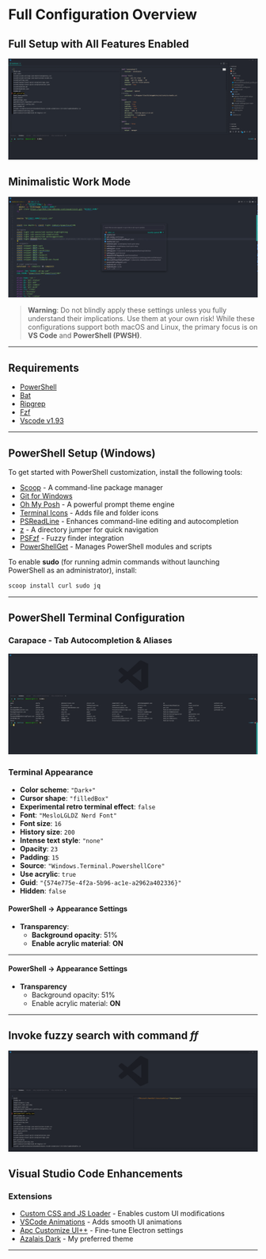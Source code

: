 # Full Configuration Overview

## Full Setup with All Features Enabled

![Full tabs open](./image/full_tabs_open.png)

## Minimalistic Work Mode

![Work mode](./image/work_mode.png)

> **Warning**: Do not blindly apply these settings unless you fully understand their implications. Use them at your own risk! While these configurations support both macOS and Linux, the primary focus is on **VS Code** and **PowerShell (PWSH)**.

---

## Requirements

-   [PowerShell](https://apps.microsoft.com/detail/9MZ1SNWT0N5D?hl=en-us&gl=US&ocid=pdpshare)
-   [Bat](https://github.com/sharkdp/bat)
-   [Ripgrep](https://github.com/BurntSushi/ripgrep)
-   [Fzf](https://github.com/junegunn/fzf)
-   [Vscode v1.93](https://code.visualstudio.com/updates/v1_93)

---

## PowerShell Setup (Windows)

To get started with PowerShell customization, install the following tools:

-   [Scoop](https://scoop.sh/) - A command-line package manager
-   [Git for Windows](https://gitforwindows.org/)
-   [Oh My Posh](https://ohmyposh.dev/) - A powerful prompt theme engine
-   [Terminal Icons](https://github.com/devblackops/Terminal-Icons) - Adds file and folder icons
-   [PSReadLine](https://docs.microsoft.com/en-us/powershell/module/psreadline/) - Enhances command-line editing and autocompletion
-   [z](https://www.powershellgallery.com/packages/z) - A directory jumper for quick navigation
-   [PSFzf](https://github.com/kelleyma49/PSFzf) - Fuzzy finder integration
-   [PowerShellGet](https://www.powershellgallery.com/packages/PowerShellGet/2.2.5) - Manages PowerShell modules and scripts

To enable **sudo** (for running admin commands without launching PowerShell as an administrator), install:

```sh
scoop install curl sudo jq
```

---

## PowerShell Terminal Configuration

### Carapace - Tab Autocompletion & Aliases

![Carapace Autocompletion](./image/carapace_2.png)

### Terminal Appearance

-   **Color scheme**: `"Dark+"`
-   **Cursor shape**: `"filledBox"`
-   **Experimental retro terminal effect**: `false`
-   **Font**: `"MesloLGLDZ Nerd Font"`
-   **Font size**: `16`
-   **History size**: `200`
-   **Intense text style**: `"none"`
-   **Opacity**: `23`
-   **Padding**: `15`
-   **Source**: `"Windows.Terminal.PowershellCore"`
-   **Use acrylic**: `true`
-   **Guid**: `"{574e775e-4f2a-5b96-ac1e-a2962a402336}"`
-   **Hidden**: `false`

#### PowerShell -> Appearance Settings

-   **Transparency**:
    -   **Background opacity**: 51%
    -   **Enable acrylic material**: **ON**

---

#### PowerShell -> Appearance Settings

-   **Transparency**
    -   Background opacity: 51%
    -   Enable acrylic material: **ON**

---

## Invoke fuzzy search with command _ff_

![Terminal mode fzf](./image/fzf_terminal_mode.png)

## Visual Studio Code Enhancements

### Extensions

-   [Custom CSS and JS Loader](https://marketplace.visualstudio.com/items?itemName=be5invis.vscode-custom-css) - Enables custom UI modifications
-   [VSCode Animations](https://marketplace.visualstudio.com/items?itemName=BrandonKirbyson.vscode-animations) - Adds smooth UI animations
-   [Apc Customize UI++](https://marketplace.visualstudio.com/items?itemName=drcika.apc-extension) - Fine-tune Electron settings
-   [Azalais Dark](https://marketplace.visualstudio.com/items?itemName=ChristopherAlphonse.azalais-dark-theme) - My preferred theme

---
